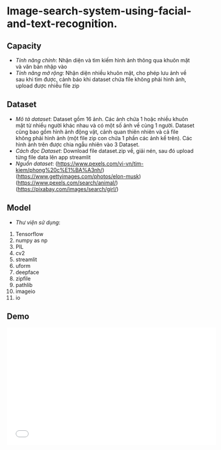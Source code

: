 # **Image-search-system-using-facial-and-text-recognition.**

## Capacity
- *Tính năng chính*: Nhận diện và tìm kiếm hình ảnh thông qua khuôn mặt và văn bản nhập vào
- *Tính năng mở rộng*: Nhận diện nhiều khuôn mặt, cho phép lưu ảnh về sau khi tìm được, cảnh báo khi dataset chứa file không phải hình ảnh, upload được nhiều file zip

## Dataset
- *Mô tả dataset*: Dataset gồm 16 ảnh. Các ảnh chứa 1 hoặc nhiều khuôn mặt từ nhiều người khác nhau và có một số ảnh về cùng 1 người. Dataset cũng bao gồm hình ảnh động vật, cảnh quan thiên nhiên và cả file không phải hình ảnh (một file zip con chứa 1 phần các ảnh kể trên). Các hình ảnh trên được chia ngẫu nhiên vào 3 Dataset.
- *Cách đọc Dataset*: Download file dataset.zip về, giải nén, sau đó upload từng file data lên app streamlit
- *Nguồn dataset*:  (https://www.pexels.com/vi-vn/tim-kiem/phong%20c%E1%BA%A3nh/)
                  (https://www.gettyimages.com/photos/elon-musk)
                  (https://www.pexels.com/search/animal/)
                  (https://pixabay.com/images/search/girl/)

## Model
- *Thư viện sử dụng*:
1. Tensorflow
2. numpy as np
3. PIL
4. cv2
5. streamlit
6. uform
7. deepface
8. zipfile
9. pathlib
10. imageio
11. io

## Demo
<iframe width="560" height="315" src="[https://www.youtube.com/embed/VIDEO_ID](https://youtu.be/TDmc-2-ZZmU) " frameborder="0" allowfullscreen></iframe>          
